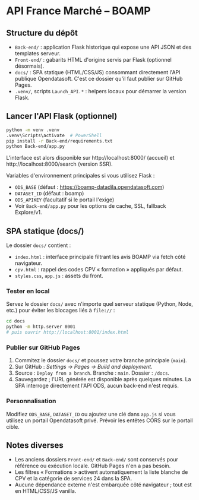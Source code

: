 # API France Marché – BOAMP

## Structure du dépôt
- `Back-end/` : application Flask historique qui expose une API JSON et des templates serveur.
- `Front-end/` : gabarits HTML d'origine servis par Flask (optionnel désormais).
- `docs/` : SPA statique (HTML/CSS/JS) consommant directement l'API publique Opendatasoft. C'est ce dossier qu'il faut publier sur GitHub Pages.
- `.venv/`, scripts `Launch_API.*` : helpers locaux pour démarrer la version Flask.

## Lancer l'API Flask (optionnel)
```bash
python -m venv .venv
.venv\Scripts\activate  # PowerShell
pip install -r Back-end/requirements.txt
python Back-end/app.py
```
L'interface est alors disponible sur http://localhost:8000/ (accueil) et http://localhost:8000/search (version SSR).

Variables d'environnement principales si vous utilisez Flask :
- `ODS_BASE` (défaut : https://boamp-datadila.opendatasoft.com)
- `DATASET_ID` (défaut : boamp)
- `ODS_APIKEY` (facultatif si le portail l'exige)
- Voir `Back-end/app.py` pour les options de cache, SSL, fallback Explore/v1.

## SPA statique (docs/)
Le dossier `docs/` contient :
- `index.html` : interface principale filtrant les avis BOAMP via fetch côté navigateur.
- `cpv.html` : rappel des codes CPV « formation » appliqués par défaut.
- `styles.css`, `app.js` : assets du front.

### Tester en local
Servez le dossier `docs/` avec n'importe quel serveur statique (Python, Node, etc.) pour éviter les blocages liés à `file://` :
```bash
cd docs
python -m http.server 8001
# puis ouvrir http://localhost:8001/index.html
```

### Publier sur GitHub Pages
1. Commitez le dossier `docs/` et poussez votre branche principale (`main`).
2. Sur GitHub : *Settings → Pages → Build and deployment*.
3. Source : `Deploy from a branch`. Branche : `main`. Dossier : `/docs`.
4. Sauvegardez ; l'URL générée est disponible après quelques minutes. La SPA interroge directement l'API ODS, aucun back-end n'est requis.

### Personnalisation
Modifiez `ODS_BASE`, `DATASET_ID` ou ajoutez une clé dans `app.js` si vous utilisez un portail Opendatasoft privé. Prévoir les entêtes CORS sur le portail cible.

## Notes diverses
- Les anciens dossiers `Front-end/` et `Back-end/` sont conservés pour référence ou exécution locale. GitHub Pages n'en a pas besoin.
- Les filtres « Formations » activent automatiquement la liste blanche de CPV et la catégorie de services 24 dans la SPA.
- Aucune dépendance externe n'est embarquée côté navigateur ; tout est en HTML/CSS/JS vanilla.
